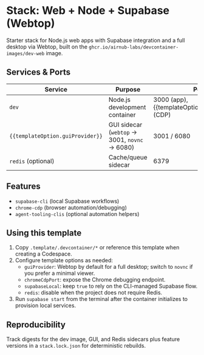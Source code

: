# Stack: Web + Node + Supabase (Webtop)

Starter stack for Node.js web apps with Supabase integration and a full desktop via Webtop, built on the `ghcr.io/airnub-labs/devcontainer-images/dev-web` image.

## Services & Ports

| Service | Purpose | Port(s) |
| --- | --- | --- |
| `dev` | Node.js development container | 3000 (app), {{templateOption.chromeCdpPort}} (CDP) |
| `{{templateOption.guiProvider}}` | GUI sidecar (`webtop` → 3001, `novnc` → 6080) | 3001 / 6080 |
| `redis` (optional) | Cache/queue sidecar | 6379 |

## Features

- `supabase-cli` (local Supabase workflows)
- `chrome-cdp` (browser automation/debugging)
- `agent-tooling-clis` (optional automation helpers)

## Using this template

1. Copy `.template/.devcontainer/*` or reference this template when creating a Codespace.
2. Configure template options as needed:
   - `guiProvider`: Webtop by default for a full desktop; switch to `novnc` if you prefer a minimal viewer.
   - `chromeCdpPort`: expose the Chrome debugging endpoint.
   - `supabaseLocal`: keep `true` to rely on the CLI-managed Supabase flow.
   - `redis`: disable when the project does not require Redis.
3. Run `supabase start` from the terminal after the container initializes to provision local services.

## Reproducibility

Track digests for the dev image, GUI, and Redis sidecars plus feature versions in a `stack.lock.json` for deterministic rebuilds.
